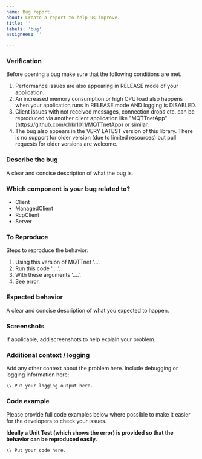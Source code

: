 ```yaml
---
name: Bug report
about: Create a report to help us improve.
title: ''
labels: 'bug'
assignees: ''

---
```


### Verification

Before opening a bug make sure that the following conditions are met.
<!-- Remove this chapter when all conditions are met. -->

1. Performance issues are also appearing in RELEASE mode of your application.
2. An increased memory consumption or high CPU load also happens when your application runs in RELEASE mode AND logging is DISABLED.
3. Client issues with not received messages, connection drops etc. can be reproduced via another client application like "MQTTnetApp" (https://github.com/chkr1011/MQTTnetApp) or similar.
4. The bug also appears in the VERY LATEST version of this library. There is no support for older version (due to limited resources) but pull requests for older versions are welcome.

### Describe the bug
A clear and concise description of what the bug is.

### Which component is your bug related to?
<!-- Remove the items which don't apply from the following list. -->
- Client
- ManagedClient
- RcpClient
- Server

### To Reproduce
Steps to reproduce the behavior:
1. Using this version of MQTTnet '...'.
2. Run this code '....'.
3. With these arguments '....'.
4. See error.

### Expected behavior
A clear and concise description of what you expected to happen.

### Screenshots
If applicable, add screenshots to help explain your problem.

### Additional context / logging
Add any other context about the problem here.
Include debugging or logging information here:

```batch
\\ Put your logging output here.
```
### Code example
Please provide full code examples below where possible to make it easier for the developers to check your issues.

**Ideally a Unit Test (which shows the error) is provided so that the behavior can be reproduced easily.**
 
```csharp
\\ Put your code here.
```
